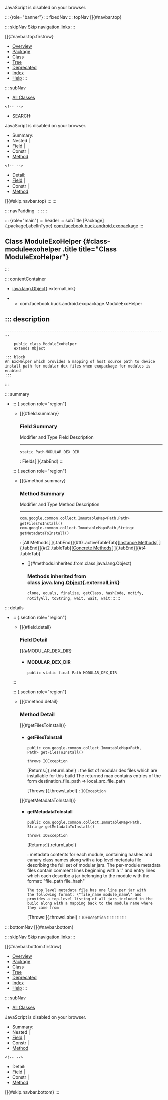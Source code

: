<div>

JavaScript is disabled on your browser.

</div>

::: {role="banner"}
::: fixedNav
::: topNav
[]{#navbar.top}

::: skipNav
[Skip navigation links](#skip.navbar.top "Skip navigation links")
:::

[]{#navbar.top.firstrow}

-   [Overview](../../../../../index.html)
-   [Package](package-summary.html)
-   Class
-   [Tree](package-tree.html)
-   [Deprecated](../../../../../deprecated-list.html)
-   [Index](../../../../../index-all.html)
-   [Help](../../../../../help-doc.html)
:::

::: subNav
-   [All Classes](../../../../../allclasses.html)

```{=html}
<!-- -->
```
-   SEARCH:

<div>

<div>

JavaScript is disabled on your browser.

</div>

</div>

<div>

-   Summary: 
-   Nested \| 
-   [Field](#field.summary) \| 
-   Constr \| 
-   [Method](#method.summary)

```{=html}
<!-- -->
```
-   Detail: 
-   [Field](#field.detail) \| 
-   Constr \| 
-   [Method](#method.detail)

</div>

[]{#skip.navbar.top}
:::
:::

::: navPadding
 
:::
:::

::: {role="main"}
::: header
::: subTitle
[Package]{.packageLabelInType} [com.facebook.buck.android.exopackage](package-summary.html)
:::

## Class ModuleExoHelper {#class-moduleexohelper .title title="Class ModuleExoHelper"}
:::

::: contentContainer
-   [java.lang.Object](http://docs.oracle.com/javase/7/docs/api/java/lang/Object.html?is-external=true "class or interface in java.lang"){.externalLink}

-   -   com.facebook.buck.android.exopackage.ModuleExoHelper

::: description
-   

    ------------------------------------------------------------------------

        public class ModuleExoHelper
        extends Object

    ::: block
    An ExoHelper which provides a mapping of host source path to device
    install path for modular dex files when exopackage-for-modules is
    enabled
    :::
:::

::: summary
-   ::: {.section role="region"}
    -   []{#field.summary}

        ### Field Summary

          Modifier and Type   Field               Description
          ------------------- ------------------- -------------
          `static Path`       `MODULAR_DEX_DIR`    

          : Fields[ ]{.tabEnd}
    :::

    ::: {.section role="region"}
    -   []{#method.summary}

        ### Method Summary

          Modifier and Type                                       Method                     Description
          ------------------------------------------------------- -------------------------- -------------
          `com.google.common.collect.ImmutableMap<Path,​Path>`     `getFilesToInstall()`       
          `com.google.common.collect.ImmutableMap<Path,​String>`   `getMetadataToInstall()`    

          : [All Methods[ ]{.tabEnd}]{#t0 .activeTableTab}[[Instance
          Methods](javascript:show(2);)[ ]{.tabEnd}]{#t2
          .tableTab}[[Concrete
          Methods](javascript:show(8);)[ ]{.tabEnd}]{#t4 .tableTab}

        -   []{#methods.inherited.from.class.java.lang.Object}

            ### Methods inherited from class java.lang.[Object](http://docs.oracle.com/javase/7/docs/api/java/lang/Object.html?is-external=true "class or interface in java.lang"){.externalLink}

            `clone, equals, finalize, getClass, hashCode, notify, notifyAll, toString, wait, wait, wait`
    :::
:::

::: details
-   ::: {.section role="region"}
    -   []{#field.detail}

        ### Field Detail

        []{#MODULAR_DEX_DIR}

        -   #### MODULAR_DEX_DIR

                public static final Path MODULAR_DEX_DIR
    :::

    ::: {.section role="region"}
    -   []{#method.detail}

        ### Method Detail

        []{#getFilesToInstall()}

        -   #### getFilesToInstall

            ``` methodSignature
            public com.google.common.collect.ImmutableMap<Path,​Path> getFilesToInstall()
                                                                                      throws IOException
            ```

            [Returns:]{.returnLabel}
            :   the list of modular dex files which are installable for
                this build The returned map contains entries of the form
                destination_file_path =\> local_src_file_path

            [Throws:]{.throwsLabel}
            :   `IOException`

        []{#getMetadataToInstall()}

        -   #### getMetadataToInstall

            ``` methodSignature
            public com.google.common.collect.ImmutableMap<Path,​String> getMetadataToInstall()
                                                                                           throws IOException
            ```

            [Returns:]{.returnLabel}

            :   metadata contents for each module, containing hashes and
                canary class names along with a top level metadata file
                describing the full set of modular jars. The per-module
                metadata files contain comment lines beginning with a
                \'.\' and entry lines which each describe a jar
                belonging to the module with the format: \"file_path
                file_hash\"

                The top level metadata file has one line per jar with
                the following format: \"file_name module_name\" and
                provides a top-level listing of all jars included in the
                build along with a mapping back to the module name where
                they came from

            [Throws:]{.throwsLabel}
            :   `IOException`
    :::
:::
:::
:::

::: bottomNav
[]{#navbar.bottom}

::: skipNav
[Skip navigation links](#skip.navbar.bottom "Skip navigation links")
:::

[]{#navbar.bottom.firstrow}

-   [Overview](../../../../../index.html)
-   [Package](package-summary.html)
-   Class
-   [Tree](package-tree.html)
-   [Deprecated](../../../../../deprecated-list.html)
-   [Index](../../../../../index-all.html)
-   [Help](../../../../../help-doc.html)
:::

::: subNav
-   [All Classes](../../../../../allclasses.html)

<div>

<div>

JavaScript is disabled on your browser.

</div>

</div>

<div>

-   Summary: 
-   Nested \| 
-   [Field](#field.summary) \| 
-   Constr \| 
-   [Method](#method.summary)

```{=html}
<!-- -->
```
-   Detail: 
-   [Field](#field.detail) \| 
-   Constr \| 
-   [Method](#method.detail)

</div>

[]{#skip.navbar.bottom}
:::
